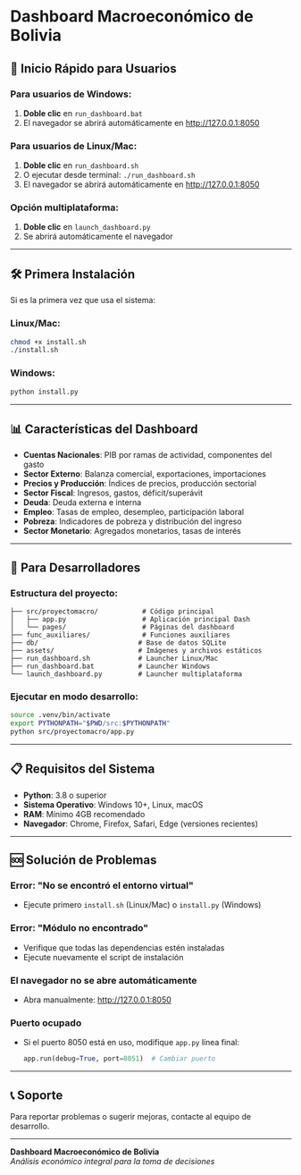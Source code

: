 # Dashboard Macroeconómico de Bolivia

## 🚀 Inicio Rápido para Usuarios

### Para usuarios de Windows:
1. **Doble clic** en `run_dashboard.bat`
2. El navegador se abrirá automáticamente en http://127.0.0.1:8050

### Para usuarios de Linux/Mac:
1. **Doble clic** en `run_dashboard.sh` 
2. O ejecutar desde terminal: `./run_dashboard.sh`
3. El navegador se abrirá automáticamente en http://127.0.0.1:8050

### Opción multiplataforma:
1. **Doble clic** en `launch_dashboard.py`
2. Se abrirá automáticamente el navegador

---

## 🛠️ Primera Instalación

Si es la primera vez que usa el sistema:

### Linux/Mac:
```bash
chmod +x install.sh
./install.sh
```

### Windows:
```cmd
python install.py
```

---

## 📊 Características del Dashboard

- **Cuentas Nacionales**: PIB por ramas de actividad, componentes del gasto
- **Sector Externo**: Balanza comercial, exportaciones, importaciones
- **Precios y Producción**: Índices de precios, producción sectorial
- **Sector Fiscal**: Ingresos, gastos, déficit/superávit
- **Deuda**: Deuda externa e interna
- **Empleo**: Tasas de empleo, desempleo, participación laboral
- **Pobreza**: Indicadores de pobreza y distribución del ingreso
- **Sector Monetario**: Agregados monetarios, tasas de interés

---

## 🔧 Para Desarrolladores

### Estructura del proyecto:
```
├── src/proyectomacro/           # Código principal
│   ├── app.py                   # Aplicación principal Dash
│   └── pages/                   # Páginas del dashboard
├── func_auxiliares/             # Funciones auxiliares
├── db/                         # Base de datos SQLite
├── assets/                     # Imágenes y archivos estáticos
├── run_dashboard.sh            # Launcher Linux/Mac
├── run_dashboard.bat           # Launcher Windows
└── launch_dashboard.py         # Launcher multiplataforma
```

### Ejecutar en modo desarrollo:
```bash
source .venv/bin/activate
export PYTHONPATH="$PWD/src:$PYTHONPATH"
python src/proyectomacro/app.py
```

---

## 📋 Requisitos del Sistema

- **Python**: 3.8 o superior
- **Sistema Operativo**: Windows 10+, Linux, macOS
- **RAM**: Mínimo 4GB recomendado
- **Navegador**: Chrome, Firefox, Safari, Edge (versiones recientes)

---

## 🆘 Solución de Problemas

### Error: "No se encontró el entorno virtual"
- Ejecute primero `install.sh` (Linux/Mac) o `install.py` (Windows)

### Error: "Módulo no encontrado"
- Verifique que todas las dependencias estén instaladas
- Ejecute nuevamente el script de instalación

### El navegador no se abre automáticamente
- Abra manualmente: http://127.0.0.1:8050

### Puerto ocupado
- Si el puerto 8050 está en uso, modifique `app.py` línea final:
  ```python
  app.run(debug=True, port=8051)  # Cambiar puerto
  ```

---

## 📞 Soporte

Para reportar problemas o sugerir mejoras, contacte al equipo de desarrollo.

---

**Dashboard Macroeconómico de Bolivia**  
*Análisis económico integral para la toma de decisiones*
